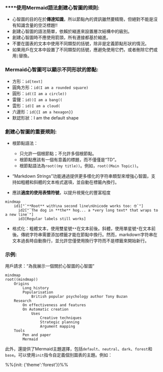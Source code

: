 ### ****使用Mermaid語法創建心智圖的規則:

* 心智圖的目的在於**傳達知識**，所以節點內的資訊雖然要精簡，但絕對不能是沒有知識含量的空泛標題!!
* 創建心智圖的語法簡單，依賴於縮進來設置層次結構中的級別。
* 創建心智圖時不應使用箭頭，所有連接都基於縮進。
* 不要在圖表的文本中使用不同類型的括號，除非是定義節點形狀的情況。
* 如果用戶在文本中設置了不同類型的括號，應避免使用它們，或者刪除它們或用`|`替換。

### Mermaid心智圖可以顯示不同形狀的節點:

* 方形：`id[text]`
* 圓角方形：`id(I am a rounded square)`
* 圓形：`id((I am a circle))`
* 雷聲：`id))I am a bang((`
* 雲形：`id)I am a cloud(`
* 六邊形：`id{{I am a hexagon}}`
* 默認形狀：I am the default shape

### 創建心智圖的重要規則:

* 根節點語法：

  * 只允許一個根節點；不允許多個根節點。
  * 根節點應該有一個有意義的標題，而不僅僅是“TD”。
  * 根節點語法為`root((my title))`。例如，`root((Main Topic))`。
* “Markdown Strings”功能通過提供更多樣化的字符串類型來增強心智圖，支持如粗體和斜體的文本格式選項，並自動在標籤內換行。
* 應該**適度的使用表情符號**，以提升視覺化的豐富程度

```
mindmap
    id1["`**Root** with\na second line\nUnicode works too: 🤓`"]
      id2["`The dog in **the** hog... a *very long text* that wraps to a new line`"]
      id3[Regular labels still works]
```

* 格式化：粗體文本，使用雙星號`**`在文本前後。斜體，使用單星號`*`在文本前後。傳統字符串需要添加標籤才能在節點中換行。然而，markdown字符串在文本過長時自動換行，並允許您僅使用換行字符而不是標籤來開始新行。

### 示例:

用戶請求：“為我展示一個關於心智圖的心智圖”

```
mindmap
root((mindmap))
    Origins
        Long history
        Popularisation
            British popular psychology author Tony Buzan
    Research
        On effectiveness and features
        On Automatic creation
            Uses
                Creative techniques
                Strategic planning
                Argument mapping
    Tools
        Pen and paper
        Mermaid
```

此外，還提供了Mermaid主題選擇，包括`default`、`neutral`、`dark`、`forest`和`base`。可以使用`init`指令自定義個別圖表的主題。例如：

%%{init: {'theme':'forest'}}%%
